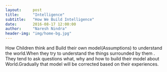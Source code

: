 ```yaml
---
layout:     post
title:      "Intelligence"
subtitle:   "How We Build Intelligence"
date:       2016-08-17 12:00:00
author:     "Naresh Nindra"
header-img: "img/home-bg.jpg"
---
```




<p>How Children think and Build their own model(Assumptions) to understand the world.When they try to understand the things surrounded by them .
They tend to ask questions what, why and how to build their model about World.Gradually that model will be corrected based on their experiences.</p>

<link rel="stylesheet" type="text/css" href="{{ site.baseurl }}/css/shCore.css">
<link rel="stylesheet" type="text/css" href="{{ site.baseurl }}/css/shThemeDefault.css">
<script src="{{ site.baseurl }}/js/shCore.js"></script>
<script src="{{ site.baseurl }}/js/shLegacy.js"></script>
<script src="{{ site.baseurl }}/js/shBrushPython.js"></script>
<script type="text/javascript">
	// SyntaxHighlighter.config.bloggerMode = true;
	SyntaxHighlighter.config.toolbar = true;
    SyntaxHighlighter.all();
</script>
